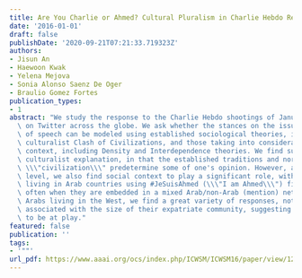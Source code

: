 ```yaml
---
title: Are You Charlie or Ahmed? Cultural Pluralism in Charlie Hebdo Response on Twitter
date: '2016-01-01'
draft: false
publishDate: '2020-09-21T07:21:33.719323Z'
authors:
- Jisun An
- Haewoon Kwak
- Yelena Mejova
- Sonia Alonso Saenz De Oger
- Braulio Gomez Fortes
publication_types:
- 1
abstract: "We study the response to the Charlie Hebdo shootings of January 7, 2015\
  \ on Twitter across the globe. We ask whether the stances on the issue of freedom\
  \ of speech can be modeled using established sociological theories, including Huntington's\
  \ culturalist Clash of Civilizations, and those taking into consideration social\
  \ context, including Density and Interdependence theories. We find support for Huntington's\
  \ culturalist explanation, in that the established traditions and norms of one's\
  \ \\\"civilization\\\" predetermine some of one's opinion. However, at an individual\
  \ level, we also find social context to play a significant role, with non-Arabs\
  \ living in Arab countries using #JeSuisAhmed (\\\"I am Ahmed\\\") five times more\
  \ often when they are embedded in a mixed Arab/non-Arab (mention) network. Among\
  \ Arabs living in the West, we find a great variety of responses, not altogether\
  \ associated with the size of their expatriate community, suggesting other variables\
  \ to be at play."
featured: false
publication: ''
tags:
- '""'
url_pdf: https://www.aaai.org/ocs/index.php/ICWSM/ICWSM16/paper/view/12997
---
```


